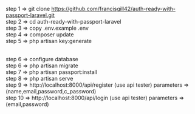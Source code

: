 step 1 =>  git clone https://github.com/francisgill42/auth-ready-with-passport-laravel.git
<br>
step 2 =>  cd auth-ready-with-passport-laravel
<br>
step 3 => copy .env.example .env
<br>
step 4 => composer update
<br>step 5 => php artisan key:generate

<br>
step 6 => configure database
<br>
step 6 => php artisan migrate
<br>
step 7 => php artisan passport:install
<br>
step 8 => php artisan serve
<br>
step 9 => http://localhost:8000/api/register (use api tester)
                 parameters => (name,email,password,c_password) 
                 
<br>
step 10 => http://localhost:8000/api/login (use api tester)
                 parameters => (email,password) 
                 
